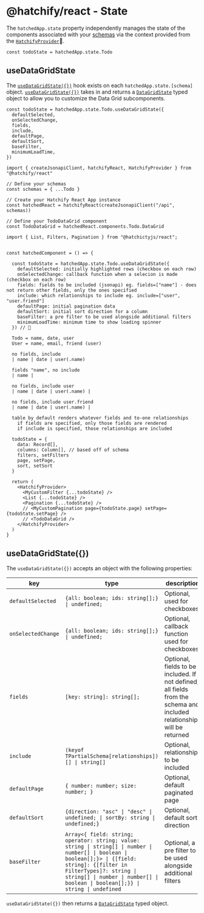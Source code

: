 # @hatchify/react - State

The `hatchedApp.state` property independently manages the state of the components associated with your [schemas](../schema/README.md) via the context provided from the [`HatchifyProvider`](./components.md#hatchify-provider)🛑.

`const todoState = hatchedApp.state.Todo`

## useDataGridState

The [`useDataGridState({})`](#usedatagridstate) hook exists on each `hatchedApp.state.[schema]` object. [`useDataGridState({})`](#usedatagridstate) takes in and returns a [`DataGridState`](./types.md#datagridstate) typed object to allow you to customize the Data Grid subcomponents.

```tsx
const todoState = hatchedApp.state.Todo.useDataGridState({
  defaultSelected,
  onSelectedChange,
  fields,
  include,
  defaultPage,
  defaultSort,
  baseFilter,
  minimumLoadTime,
})
```

```tsx
import { createJsonapiClient, hatchifyReact, HatchifyProvider } from "@hatchify/react"

// Define your schemas
const schemas = { ...Todo }

// Create your Hatchify React App instance
const hatchedReact = hatchifyReact(createJsonapiClient("/api", schemas))

// Define your TodoDataGrid component
const TodoDataGrid = hatchedReact.components.Todo.DataGrid

import { List, Filters, Pagination } from "@hatchictyjs/react";


const hatchedComponent = () => {

  const todoState = hatchedApp.state.Todo.useDataGridState({
    defaultSelected: initially highlighted rows (checkbox on each row)
    onSelectedChange: callback function when a selecion is made (checkbox on each row)
    fields: fields to be included (jsonapi) eg. fields=["name"] - does not return other fields, only the ones specified
    include: which relationships to include eg. include=["user", "user.friend"]
    defaultPage: initial pagination data
    defaultSort: initial sort direction for a column
    baseFilter: a pre filter to be used alongside additional filters
    minimumLoadTime: minimum time to show loading spinner
  }) // 👀

  Todo = name, date, user
  User = name, email, friend (user)

  no fields, include
  | name | date | user(.name)

  fields "name", no include
  | name |

  no fields, include user
  | name | date | user(.name) |

  no fields, include user.friend
  | name | date | user(.name) |

  table by default renders whatever fields and to-one relationships
    if fields are specified, only those fields are rendered
    if include is specified, those relationships are included

  todoState = {
    data: Record[],
    columns: Column[], // based off of schema
    filters, setFilters
    page, setPage,
    sort, setSort
  }

  return (
    <HatchifyProvider>
      <MyCustomFilter {...todoState} />
      <List {...todoState} />
      <Pagination {...todoState} />
      // <MyCustomPagination page={todoState.page} setPage={todoState.setPage} />
      // <TodoDataGrid />
    </HatchifyProvider>
  )
}
```

## useDataGridState({})

The `useDataGridState({})` accepts an object with the following properties:

| key                | type                                                                                                                                                                                                                                                             | description                                                                                                             |
| ------------------ | ---------------------------------------------------------------------------------------------------------------------------------------------------------------------------------------------------------------------------------------------------------------- | ----------------------------------------------------------------------------------------------------------------------- |
| `defaultSelected`  | `{all: boolean; ids: string[];} \| undefined;`                                                                                                                                                                                                                   | Optional, used for checkboxes                                                                                           |
| `onSelectedChange` | `{all: boolean; ids: string[];} \| undefined;`                                                                                                                                                                                                                   | Optional, callback function used for checkboxes                                                                         |
| `fields`           | `[key: string]: string[];`                                                                                                                                                                                                                                       | Optional, fields to be included. If not defined, all fields from the schema and included relationships will be returned |
| `include`          | `(keyof TPartialSchema[relationships])[] \| string[]`                                                                                                                                                                                                            | Optional, relationships to be included                                                                                  |
| `defaultPage`      | `{ number: number; size: number; }`                                                                                                                                                                                                                              | Optional, default paginated page                                                                                        |
| `defaultSort`      | `{direction: "asc" \| "desc" \| undefined; \| sortBy: string \| undefined;}`                                                                                                                                                                                     | Optional, default sort direction                                                                                        |
| `baseFilter`       | `Array<{ field: string; operator: string; value: string \| string[] \| number \| number[] \| boolean \| boolean[];}> \| {[field: string]: {[filter in FilterTypes]?: string \| string[] \| number \| number[] \| boolean \| boolean[];}} \| string \| undefined` | Optional, a pre filter to be used alongside additional filters                                                          |

`useDataGridState({})` then returns a [`DataGridState`](./types.md#datagridstate) typed object.

```tsx

```
